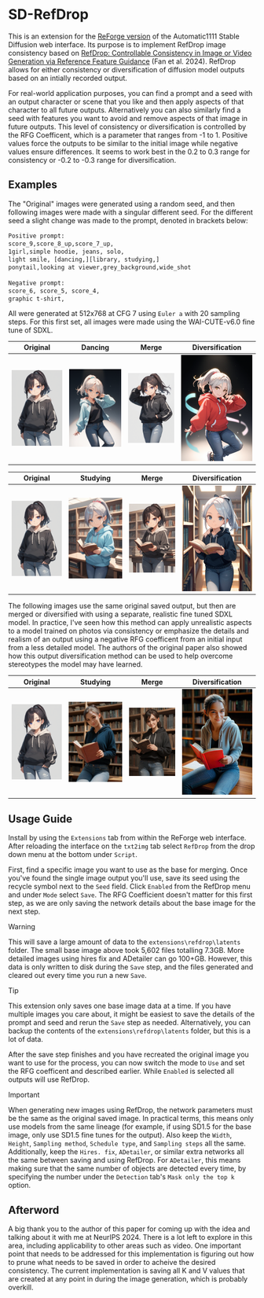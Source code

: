 # SD-RefDrop
This is an extension for the [ReForge version](https://github.com/Panchovix/stable-diffusion-webui-reForge) of the Automatic1111 Stable Diffusion web interface. Its purpose is to implement RefDrop image consistency based on [RefDrop: Controllable Consistency in Image or Video Generation via Reference Feature Guidance](https://arxiv.org/abs/2405.17661) (Fan et al. 2024). RefDrop allows for either consistency or diversification of diffusion model outputs based on an intially recorded output. 

For real-world application purposes, you can find a prompt and a seed with an output character or scene that you like and then apply aspects of that character to all future outputs. Alternatively you can also similarly find a seed with features you want to avoid and remove aspects of that image in future outputs. This level of consistency or diversification is controlled by the RFG Coefficent, which is a parameter that ranges from -1 to 1. Positive values force the outputs to be similar to the initial image while negative values ensure differences. It seems to work best in the 0.2 to 0.3 range for consistency or -0.2 to -0.3 range for diversification.

## Examples
The "Original" images were generated using a random seed, and then following images were made with a singular different seed. For the different seed a slight change was made to the prompt, denoted in brackets below:
```
Positive prompt:
score_9,score_8_up,score_7_up,
1girl,simple hoodie, jeans, solo,
light smile, [dancing,][library, studying,]
ponytail,looking at viewer,grey_background,wide_shot

Negative prompt:
score_6, score_5, score_4,
graphic t-shirt,
```
All were generated at 512x768 at CFG 7 using `Euler a` with 20 sampling steps. For this first set, all images were made using the WAI-CUTE-v6.0 fine tune of SDXL.

| Original | Dancing | Merge | Diversification |
| -------- | -------- | -------- | -------- |
| ![Base](examples/base.png) | ![Dance Base](examples/dance_base.png) | ![Dance Merge](examples/dance_merge.png) | ![Dance Diff](examples/dance_diff.png) |

| Original | Studying | Merge | Diversification |
| -------- | -------- | -------- | -------- |
| ![Base](examples/base.png) | ![Studying Base](examples/studying_base.png) | ![Studying Merge](examples/studying_merge.png) | ![Studying Diff](examples/studying_diff.png) |

The following images use the same original saved output, but then are merged or diversified with using a separate, realistic fine tuned SDXL model. In practice, I've seen how this method can apply unrealistic aspects to a model trained on photos via consistency or emphasize the details and realism of an output using a negative RFG coefficent from an initial input from a less detailed model. The authors of the original paper also showed how this output diversification method can be used to help overcome stereotypes the model may have learned.

| Original | Studying | Merge | Diversification |
| -------- | -------- | -------- | -------- |
| ![Base](examples/base.png) | ![Real Base](examples/real_base.png) | ![Real Merge](examples/real_merge.png) | ![Real Diff](examples/real_diff.png) |

## Usage Guide
Install by using the `Extensions` tab from within the ReForge web interface. After reloading the interface on the `txt2img` tab select `RefDrop` from the drop down menu at the bottom under `Script`.

First, find a specific image you want to use as the base for merging. Once you've found the single image output you'll use, save its seed using the recycle symbol next to the `Seed` field. Click `Enabled` from the RefDrop menu and under `Mode` select `Save`. The RFG Coefficient doesn't matter for this first step, as we are only saving the network details about the base image for the next step.

> [!WARNING]
> This will save a large amount of data to the `extensions\refdrop\latents` folder. The small base image above took 5,602 files totalling 7.3GB. More detailed images using hires fix and ADetailer can go 100+GB. However, this data is only written to disk during the `Save` step, and the files generated and cleared out every time you run a new `Save`.

> [!TIP]
> This extension only saves one base image data at a time. If you have multiple images you care about, it might be easiest to save the details of the prompt and seed and rerun the `Save` step as needed. Alternatively, you can backup the contents of the `extensions\refdrop\latents` folder, but this is a lot of data.

After the save step finishes and you have recreated the original image you want to use for the process, you can now switch the mode to `Use` and set the RFG coefficent and described earlier. While `Enabled` is selected all outputs will use RefDrop.

> [!IMPORTANT]
> When generating new images using RefDrop, the network parameters must be the same as the original saved image. In practical terms, this means only use models from the same lineage (for example, if using SD1.5 for the base image, only use SD1.5 fine tunes for the output). Also keep the `Width`, `Height`, `Sampling method`, `Schedule type`, and `Sampling steps` all the same. Additionally, keep the `Hires. fix`, `ADetailer`, or similar extra networks all the same between saving and using RefDrop. For `ADetailer`, this means making sure that the same number of objects are detected every time, by specifying the number under the `Detection` tab's `Mask only the top k` option.

## Afterword
A big thank you to the author of this paper for coming up with the idea and talking about it with me at NeurIPS 2024. There is a lot left to explore in this area, including applicability to other areas such as video. One important point that needs to be addressed for this implementation is figuring out how to prune what needs to be saved in order to acheive the desired consistency. The current implementation is saving all K and V values that are created at any point in during the image generation, which is probably overkill.